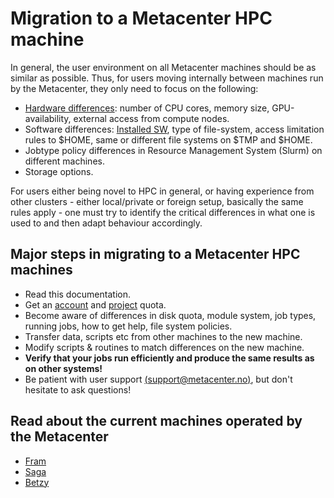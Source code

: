 # Migration to a Metacenter HPC machine

In general, the user environment on all Metacenter machines should be as similar as possible.
Thus, for users moving internally between machines run by the Metacenter, they only need to focus on the following:

* [Hardware differences](/hpc_machines/hardware_overview.md): number of CPU cores, memory size, GPU-availability, external access from compute nodes.
* Software differences: [Installed SW](/software/installed_software.md), type of file-system, access limitation rules to \$HOME, same or different file systems on \$TMP and \$HOME.
* Jobtype policy differences in Resource Management System (Slurm) on different machines.
* Storage options.

For users either being novel to HPC in general, or having experience from other clusters - either local/private or foreign setup, basically the same rules apply - one must try to identify the critical differences in what one is used to and then adapt behaviour accordingly. 

## Major steps in migrating to a Metacenter HPC machines

* Read this documentation.
* Get an [account](/getting_started/applying_account.md) and [project](/getting_started/applying_resources.md) quota.
* Become aware of differences in disk quota, module system, job types, running jobs, how to get help, file system policies.
* Transfer data, scripts etc from other machines to the new machine.
* Modify scripts & routines to match differences on the new machine.
* **Verify that your jobs run efficiently and produce the same results as on other systems!**
* Be patient with user support [(support@metacenter.no)](mailto:support@metacenter.no), but don't hesitate to ask questions!

## Read about the current machines operated by the Metacenter

* [Fram](/hpc_machines/fram.md)
* [Saga](/hpc_machines/saga.md)
* [Betzy](/hpc_machines/betzy.md)
